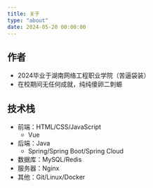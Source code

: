 ```yaml
---
title: 关于
type: "about"
date: 2024-05-20 00:00:00
---
```


## 作者

- 2024毕业于湖南网络工程职业学院（苦逼袋装）
- 在校期间无任何成就，纯纯傻卵二刺螈

## 技术栈

- 前端：HTML/CSS/JavaScript
  - Vue
- 后端：Java
  - Spring/Spring Boot/Spring Cloud
- 数据库：MySQL/Redis
- 服务器：Nginx
- 其他：Git/Linux/Docker
